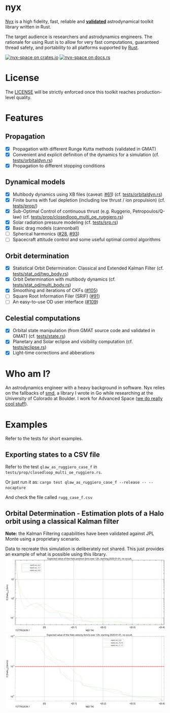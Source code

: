 # nyx
[Nyx](https://en.wikipedia.org/wiki/Nyx) is a high fidelity, fast, reliable and **[validated](./VALIDATION.md)** astrodynamical toolkit library written in Rust.

The target audience is researchers and astrodynamics engineers. The rationale for using Rust is to allow for very fast computations, guaranteed thread safety,
and portability to all platforms supported by [Rust](https://forge.rust-lang.org/platform-support.html).

[![nyx-space on crates.io][cratesio-image]][cratesio]
[![nyx-space on docs.rs][docsrs-image]][docsrs]

[cratesio-image]: https://img.shields.io/crates/v/nyx-space.svg
[cratesio]: https://crates.io/crates/nyx-space
[docsrs-image]: https://docs.rs/nyx-space/badge.svg
[docsrs]: https://docs.rs/nyx-space/

# License
The [LICENSE](./LICENSE) will be strictly enforced once this toolkit reaches production-level quality.

# Features
## Propagation
- [x] Propagation with different Runge Kutta methods (validated in GMAT)
- [x] Convenient and explicit definition of the dynamics for a simulation (cf. [tests/orbitaldyn.rs](tests/orbitaldyn.rs))
- [x] Propagation to different stopping conditions
## Dynamical models
- [x] Multibody dynamics using XB files (caveat: [#61](https://gitlab.com/chrisrabotin/nyx/issues/61)) (cf. [tests/orbitaldyn.rs](tests/orbitaldyn.rs))
- [x] Finite burns with fuel depletion (including low thrust / ion propulsion) (cf. [tests/prop/](tests/prop/))
- [x] Sub-Optimal Control of continuous thrust (e.g. Ruggerio, Petropoulos/Q-law) (cf. [tests/prop/closedloop_multi_oe_ruggiero.rs](tests/prop/closedloop_multi_oe_ruggiero.rs))
- [x] Solar radiation pressure modeling (cf. [tests/srp.rs](tests/srp.rs))
- [x] Basic drag models (cannonball)
- [ ] Spherical harmonics ([#28](https://gitlab.com/chrisrabotin/nyx/issues/28), [#93](https://gitlab.com/chrisrabotin/nyx/issues/93))
- [ ] Spacecraft attitude control and some useful optimal control algorithms
## Orbit determination
- [x] Statistical Orbit Determination: Classical and Extended Kalman Filter (cf. [tests/stat_od/two_body.rs](tests/stat_od/two_body.rs))
- [x] Orbit Determination with multibody dynamics (cf. [tests/stat_od/multi_body.rs](tests/stat_od/multi_body.rs))
- [x] Smoothing and iterations of CKFs ([#105](https://gitlab.com/chrisrabotin/nyx/issues/105))
- [ ] Square Root Information Filer (SRIF) ([#91](https://gitlab.com/chrisrabotin/nyx/issues/91))
- [ ] An easy-to-use OD user interface ([#109](https://gitlab.com/chrisrabotin/nyx/issues/109))
## Celestial computations
- [x] Orbital state manipulation (from GMAT source code and validated in GMAT) (cf. [tests/state.rs](tests/state.rs))
- [x] Planetary and Solar eclipse and visibility computation (cf. [tests/eclipse.rs](tests/eclipse.rs))
- [x] Light-time corrections and abberations

# Who am I?
An astrodynamics engineer with a heavy background in software. Nyx relies on the fallbacks of
[smd](https://github.com/ChristopherRabotin/smd), a library I wrote in Go while researching at the University
of Colorado at Boulder. I work for Advanced Space ([we do really cool stuff](http://advanced-space.com/)).

# Examples
Refer to the tests for short examples.

## Exporting states to a CSV file
Refer to the test `qlaw_as_ruggiero_case_f` in `tests/prop/closedloop_multi_oe_ruggiero.rs`.

Or just run it as:
`cargo test qlaw_as_ruggiero_case_f --release -- --nocapture`

And check the file called `rugg_case_f.csv`

## Orbital Determination - Estimation plots of a Halo orbit using a classical Kalman filter
**Note:** the Kalman Filtering capabilities have been validated against JPL Monte using a proprietary scenario.

Data to recreate this simulation is deliberately not shared. This just provides an example of what is possible using this library.
![Halo position covar](./data/halo_ckf_pos.png "E[Halo position]")
![Halo velocity covar](./data/halo_ckf_vel.png "E[Halo velocity]")